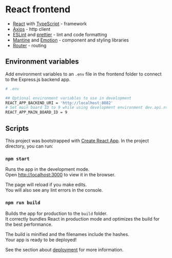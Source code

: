 # React frontend

- [React](https://reactjs.org/) with [TypeScript](https://www.typescriptlang.org/) - framework
- [Axios](https://github.com/axios/axios) - http client
- [ESLint](https://eslint.org/) and [prettier](https://prettier.io/) - lint and code formatting
- [Mantine](https://mantine.dev/) and [Emotion](https://emotion.sh/) - component and styling libraries
- [Router](https://reactrouter.com/) - routing

## Environment variables

Add environment variables to an `.env` file in the frontend folder to connect to the Express.js backend app.

```sh
# .env

## Optional environment variables to use in development
REACT_APP_BACKEND_URI = 'http://localhost:8082'
# Set main board ID to 9 while using development environment dev.api.ntnui.no
REACT_APP_MAIN_BOARD_ID = 9
```

## Scripts

This project was bootstrapped with [Create React App](https://github.com/facebook/create-react-app). In the project directory, you can run:

### `npm start`

Runs the app in the development mode.\
Open [http://localhost:3000](http://localhost:3000) to view it in the browser.

The page will reload if you make edits.\
You will also see any lint errors in the console.

### `npm run build`

Builds the app for production to the `build` folder.\
It correctly bundles React in production mode and optimizes the build for the best performance.

The build is minified and the filenames include the hashes.\
Your app is ready to be deployed!

See the section about [deployment](https://facebook.github.io/create-react-app/docs/deployment) for more information.
